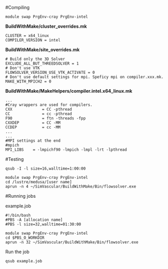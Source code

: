 #Compiling

~~~
module swap PrgEnv-cray PrgEnv-intel
~~~

**BuildWithMake/cluster_overrides.mk**
~~~
CLUSTER = x64_linux
COMPILER_VERSION = intel
~~~

**BuildWithMake/site_overrides.mk**
~~~
# Build only the 3D Solver
EXCLUDE_ALL_BUT_THREEDSOLVER = 1
# Don't use VTK
FLOWSOLVER_VERSION_USE_VTK_ACTIVATE = 0
# Don't use default settings for mpi. Speficy mpi on compiler.xxx.mk.
MAKE_WITH_MPICH2 = 0
~~~

**BuildWithMake/MakeHelpers/compiler.intel.x64_linux.mk**
~~~
...
#Cray wrappers are used for compilers.
CXX             = CC -pthread
CC              = cc -pthread
F90             = ftn -threads -fpp
CXXDEP          = CC -MM
CCDEP           = cc -MM
...
...
#MPI settings at the end
#mpich
MPI_LIBS    = -lmpichf90 -lmpich -lmpl -lrt -lpthread
~~~

#Testing

~~~
qsub -I -l size=16,walltime=1:00:00
~~~

~~~
module swap PrgEnv-cray PrgEnv-intel
cd /lustre/medusa/[user name]
aprun -n 4 ~/SimVascular/BuildWithMake/Bin/flowsolver.exe
~~~

#Running jobs

example.job
~~~
#!/bin/bash 
#PBS -A [allocation name] 
#PBS -l size=32,walltime=01:30:00  

module swap PrgEnv-cray PrgEnv-intel
cd $PBS_O_WORKDIR
aprun -n 32 ~/SimVascular/BuildWithMake/Bin/flowsolver.exe
~~~

Run the job
~~~
qsub example.job
~~~

